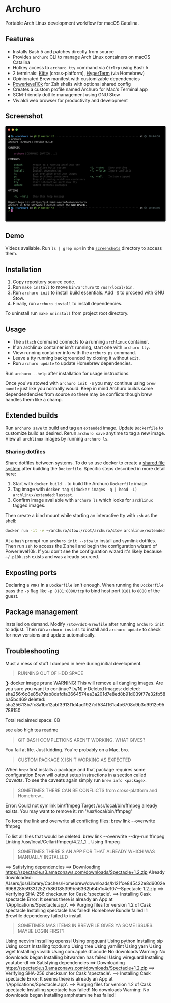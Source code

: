 # Archuro

Portable Arch Linux development workflow for macOS Catalina.

## Features

- Installs Bash 5 and patches directly from source
- Provides `archuro` CLI to manage Arch Linux containers on macOS Catalina
- Hotkey access to `archuro tty` command via `Ctrl+p` using Bash 5
- 2 terminals: [Kitty](https://github.com/kovidgoyal/kitty) (cross-platform), [HyperTerm](https://hyper.is) (via Homebrew)
- Opinionated Brew manifest with customizable dependencies
- [Powerlevel10k](https://github.com/romkatv/powerlevel10k) for Zsh shells with optional shared config
- Creates a custom profile named Archuro for Mac's Terminal app
- SCM-friendly dotfile management using GNU Stow
- Vivialdi web browser for productivity and development

## Screenshot

![archuro cli](./screenshots/photo_2019-10-19_01.50.16.jpeg)

## Demo

Videos available. Run `ls | grep mp4` in the [`screenshots`](./screenshots) directory to access them.

## Installation

1. Copy repository source code.
2. Run `make install` to move `bin/archuro` to `/usr/local/bin`.
3. Run `archuro init` to install build essentials. Add `-S` to proceed with GNU Stow.
4. Finally, run `archuro install` to install dependencies.

To uninstall run `make uninstall` from project root directory.

## Usage

- The `attach` command connects to a running `archlinux` container.
- If an archlinux container isn't running, start one with `archuro tty`.
- View running container info with the `archuro ps` command.
- Leave a tty running backgrounded by closing it without `exit`.
- Run `archuro update` to update Homebrew dependencies.

Run `archuro --help` after installation for usage instructions.

Once you've stowed with `archuro init -S` you may continue using `brew bundle` just like you normally would. Keep in mind Archuro builds some dependendencies from source so there may be conflicts though brew handles them like a champ.

## Extended builds

Run `archuro save` to build and tag an `extended` image. Update `Dockerfile` to customize build as desired. Rerun `archuro save` anytime to tag a new image. View all `archlinux` images by running `archuro ls`.

### Sharing dotfiles

Share dotfiles between systems. To do so use docker to create a [shared file system](https://docs.docker.com/engine/reference/run/#volume-shared-filesystems) after building the `Dockerfile`. Specific steps described in more detail here:

1. Start with `docker build .` to build the Archuro `Dockerfile` image.
2. Tag image with `docker tag $(docker images -q | head -1) archlinux/extended:lastest`.
3. Confirm image available with `archuro ls` which looks for `archlinux` tagged images.

Then create a bind mount while starting an interactive tty with `zsh` as the shell:

```sh
docker run -it -v ~/archuro/stow:/root/archuro/stow archlinux/extended bash
```

At a `bash` prompt run `archuro init --stow` to install and symlink dotfiles. Then run `zsh` to access the Z shell and begin the configuration wizard of Powerlevel10k. If you don't see the configuration wizard it's likely because `~/.p10k.zsh` exists and was already sourced.

## Exposting ports

Declaring a `PORT` in a `Dockerfile` isn't enough. When running the `Dockerfile` pass the `-p` flag like `-p 8181:8080/tcp` to bind host port `8181` to `8080` of the guest.

## Package management

Installed on demand. Modify `/stow/dot-Brewfile` after running `archuro init` to adjust. Then run `archuro install` to install and `archuro update` to check for new versions and update automatically.

## Troubleshooting

Must a mess of stuff I dumped in here during initial development.

> RUNNING OUT OF HDD SPACE

❯ docker image prune
WARNING! This will remove all dangling images.
Are you sure you want to continue? [y/N] y
Deleted Images:
deleted: sha256:6c8e85e79ab8dafdfa3664574ea3a201d7e8ed8b91d039f77e32fb58ba5bc469
deleted: sha256:13b7fc8a1bc12abf3913f1d4ad1927cf534f161a4b6708c9b3d9912e95788150

Total reclaimed space: 0B

see also high tea readme

> GIT BASH COMPLETIONS AREN'T WORKING. WHAT GIVES?

You fail at life. Just kidding. You're probably on a Mac, bro.

> CUSTOM PACKAGE X ISN'T WORKING AS EXPECTED

When `brew` first installs a package and that package requires some configuration Brew will output setup instructions in a section called _Caveats_. To see the caveats again simply run `brew info <package>`.

> SOMETIMES THERE CAN BE CONFLICTS from cross-platform and Homebrew...

Error: Could not symlink bin/ffmpeg
Target /usr/local/bin/ffmpeg
already exists. You may want to remove it:
  rm '/usr/local/bin/ffmpeg'

To force the link and overwrite all conflicting files:
  brew link --overwrite ffmpeg

To list all files that would be deleted:
  brew link --overwrite --dry-run ffmpeg
Linking /usr/local/Cellar/ffmpeg/4.2.1_1... 
Using ffmpeg

> SOMETIMES THERE'S AN APP FOR THAT ALREADY WHICH WAS MANUALLY INSTALLED

==> Satisfying dependencies
==> Downloading https://spectacle.s3.amazonaws.com/downloads/Spectacle+1.2.zip
Already downloaded: /Users/jos/Library/Caches/Homebrew/downloads/b121fce845422e8d6002e6968285593312527586ff85399b56362b64b1c4e107--Spectacle 1.2.zip
==> Verifying SHA-256 checksum for Cask 'spectacle'.
==> Installing Cask spectacle
Error: It seems there is already an App at '/Applications/Spectacle.app'.
==> Purging files for version 1.2 of Cask spectacle
Installing spectacle has failed!
Homebrew Bundle failed! 1 Brewfile dependency failed to install.


> SOMETIMES MAS ITEMS IN BREWFILE GIVES YA SOME ISSUES. MAYBE LOGIN FIRST?

Using neovim
Installing openssl
Using pngquant
Using python
Installing sip
Using socat
Installing tcpdump
Using tree
Using yamllint
Using yarn
Using wget
Installing vivaldi
Using com.apple.dt.xcode
No downloads
Warning: No downloads began
Installing bitwarden has failed!
Using wireguard
Installing youtube-dl
==> Satisfying dependencies
==> Downloading https://spectacle.s3.amazonaws.com/downloads/Spectacle+1.2.zip
==> Verifying SHA-256 checksum for Cask 'spectacle'.
==> Installing Cask spectacle
Error: It seems there is already an App at '/Applications/Spectacle.app'.
==> Purging files for version 1.2 of Cask spectacle
Installing spectacle has failed!
No downloads
Warning: No downloads began
Installing amphetamine has failed!
